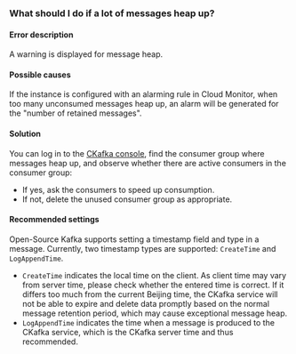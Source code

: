 ### What should I do if a lot of messages heap up?
#### Error description
A warning is displayed for message heap.

#### Possible causes
If the instance is configured with an alarming rule in Cloud Monitor, when too many unconsumed messages heap up, an alarm will be generated for the "number of retained messages".

#### Solution
You can log in to the [CKafka console](https://console.cloud.tencent.com/ckafka), find the consumer group where messages heap up, and observe whether there are active consumers in the consumer group:
- If yes, ask the consumers to speed up consumption.
- If not, delete the unused consumer group as appropriate.

#### Recommended settings
Open-Source Kafka supports setting a timestamp field and type in a message. Currently, two timestamp types are supported: `CreateTime` and `LogAppendTime`.

- `CreateTime` indicates the local time on the client. As client time may vary from server time, please check whether the entered time is correct. If it differs too much from the current Beijing time, the CKafka service will not be able to expire and delete data promptly based on the normal message retention period, which may cause exceptional message heap.
- `LogAppendTime` indicates the time when a message is produced to the CKafka service, which is the CKafka server time and thus recommended.
